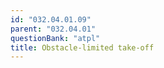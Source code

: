 ```yaml
---
id: "032.04.01.09"
parent: "032.04.01"
questionBank: "atpl"
title: Obstacle-limited take-off
---
```

